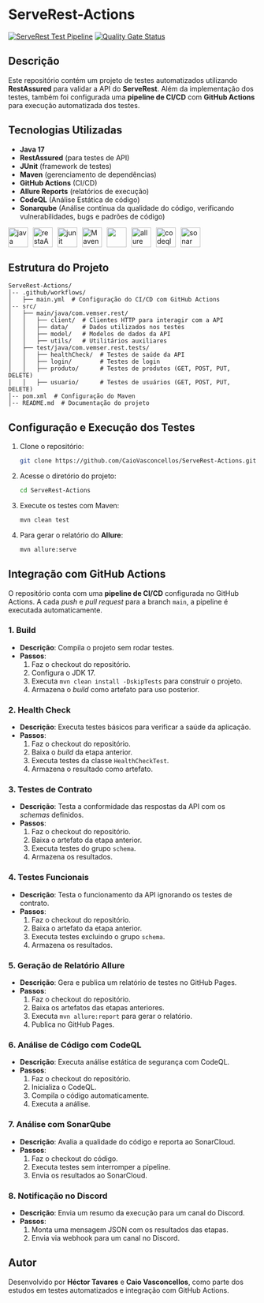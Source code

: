 # ServeRest-Actions
[![ServeRest Test Pipeline](https://github.com/CaioVasconcellos/ServeRest-Actions/actions/workflows/main.yml/badge.svg)](https://github.com/CaioVasconcellos/ServeRest-Actions/actions/workflows/main.yml)
[![Quality Gate Status](https://sonarcloud.io/api/project_badges/measure?project=CaioVasconcellos_ServeRest-Actions&metric=alert_status)](https://sonarcloud.io/summary/new_code?id=CaioVasconcellos_ServeRest-Actions) 


## Descrição
Este repositório contém um projeto de testes automatizados utilizando **RestAssured** para validar a API do **ServeRest**. Além da implementação dos testes, também foi configurada uma **pipeline de CI/CD** com **GitHub Actions** para execução automatizada dos testes.

## Tecnologias Utilizadas
- **Java 17**
- **RestAssured** (para testes de API)
- **JUnit** (framework de testes)
- **Maven** (gerenciamento de dependências)
- **GitHub Actions** (CI/CD)
- **Allure Reports** (relatórios de execução)
- **CodeQL** (Análise Estática de código)
- **Sonarqube** (Análise contínua da qualidade do código, verificando vulnerabilidades, bugs e padrões de código)

<div style="display:flex; gap:10px;">
  <img src="https://cdn.jsdelivr.net/gh/devicons/devicon/icons/java/java-original.svg" height="40" width="40" alt="java logo"  />
  <img src="https://avatars.githubusercontent.com/u/19369327?s=200&v=4" height="40" width="40" alt="restaAssured logo"  />
  <img src="https://junit.org/junit5/assets/img/junit5-logo.png" height="40" width="40" alt="junit logo"  />
  <img src="https://www.svgrepo.com/show/373829/maven.svg" height="40" width="40" alt="Maven logo"  />
  <img src="https://avatars.githubusercontent.com/u/44036562?s=200&v=4" height="40" width="40 alt="Github Actions logo"  />
  <img src="https://avatars.githubusercontent.com/u/5879127?s=48&v=4" height="40" width="40" alt="allure report logo"  />
  <img src="https://www.svgrepo.com/show/373515/codeql.svg" height="40" width="40" alt="codeql logo"  />
  <img src="https://www.svgrepo.com/show/306755/sonarcloud.svg" height="40" width="40" alt="sonar logo"/>

</div>

## Estrutura do Projeto
```
ServeRest-Actions/
│-- .github/workflows/
│   ├── main.yml  # Configuração do CI/CD com GitHub Actions
│-- src/
│   ├── main/java/com.vemser.rest/
│   │   ├── client/  # Clientes HTTP para interagir com a API
│   │   ├── data/    # Dados utilizados nos testes
│   │   ├── model/   # Modelos de dados da API
│   │   ├── utils/   # Utilitários auxiliares
│   ├── test/java/com.vemser.rest.tests/
│   │   ├── healthCheck/  # Testes de saúde da API
│   │   ├── login/        # Testes de login
│   │   ├── produto/      # Testes de produtos (GET, POST, PUT, DELETE)
│   │   ├── usuario/      # Testes de usuários (GET, POST, PUT, DELETE)
│-- pom.xml  # Configuração do Maven
│-- README.md  # Documentação do projeto
```

## Configuração e Execução dos Testes
1. Clone o repositório:
   ```sh
   git clone https://github.com/CaioVasconcellos/ServeRest-Actions.git
   ```
2. Acesse o diretório do projeto:
   ```sh
   cd ServeRest-Actions
   ```
3. Execute os testes com Maven:
   ```sh
   mvn clean test
   ```
4. Para gerar o relatório do **Allure**:
   ```sh
   mvn allure:serve
   ```


## Integração com GitHub Actions
O repositório conta com uma **pipeline de CI/CD** configurada no GitHub Actions. A cada  *push* e *pull request* para a branch `main`, a pipeline é executada automaticamente.


### 1. **Build**
- **Descrição**: Compila o projeto sem rodar testes.
- **Passos**:
    1. Faz o checkout do repositório.
    2. Configura o JDK 17.
    3. Executa `mvn clean install -DskipTests` para construir o projeto.
    4. Armazena o *build* como artefato para uso posterior.

### 2. **Health Check**
- **Descrição**: Executa testes básicos para verificar a saúde da aplicação.
- **Passos**:
    1. Faz o checkout do repositório.
    2. Baixa o *build* da etapa anterior.
    3. Executa testes da classe `HealthCheckTest`.
    4. Armazena o resultado como artefato.

### 3. **Testes de Contrato**
- **Descrição**: Testa a conformidade das respostas da API com os *schemas* definidos.
- **Passos**:
    1. Faz o checkout do repositório.
    2. Baixa o artefato da etapa anterior.
    3. Executa testes do grupo `schema`.
    4. Armazena os resultados.

### 4. **Testes Funcionais**
- **Descrição**: Testa o funcionamento da API ignorando os testes de contrato.
- **Passos**:
    1. Faz o checkout do repositório.
    2. Baixa o artefato da etapa anterior.
    3. Executa testes excluindo o grupo `schema`.
    4. Armazena os resultados.

### 5. **Geração de Relatório Allure**
- **Descrição**: Gera e publica um relatório de testes no GitHub Pages.
- **Passos**:
    1. Faz o checkout do repositório.
    2. Baixa os artefatos das etapas anteriores.
    3. Executa `mvn allure:report` para gerar o relatório.
    4. Publica no GitHub Pages.

### 6. **Análise de Código com CodeQL**
- **Descrição**: Executa análise estática de segurança com CodeQL.
- **Passos**:
    1. Faz o checkout do repositório.
    2. Inicializa o CodeQL.
    3. Compila o código automaticamente.
    4. Executa a análise.

### 7. **Análise com SonarQube**
- **Descrição**: Avalia a qualidade do código e reporta ao SonarCloud.
- **Passos**:
    1. Faz o checkout do código.
    2. Executa testes sem interromper a pipeline.
    3. Envia os resultados ao SonarCloud.

### 8. **Notificação no Discord**
- **Descrição**: Envia um resumo da execução para um canal do Discord.
- **Passos**:
    1. Monta uma mensagem JSON com os resultados das etapas.
    2. Envia via webhook para um canal no Discord.



## Autor
Desenvolvido por **Héctor Tavares** e **Caio Vasconcellos**, como parte dos estudos em testes automatizados e integração com GitHub Actions.










